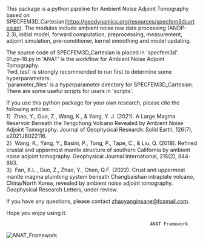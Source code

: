 This package is a python pipeline for Ambient Noise Adjoint Tomography based on SPECFEM3D_Cartesian(https://geodynamics.org/resources/specfem3dcartesian).
The modules include ambient noise raw data processing (ANDP-2.3), initial model, forward computation, preprocessing, measurement, adjoint simulation, pre-conditioner, kernel smoothing and model updating.

The source code of SPECFEM3D_Cartesian is placed in 'specfem3d'.   
01.py-18.py in 'ANAT' is the workflow for Ambient Noise Adjoint Tomography.  
'fwd_test' is strongly recommended to run first to determine some hyperparameters.  
'parameter_files' is a hyperparameter directory for SPECFEM3D_Cartesian.  
There are some useful scripts for users in 'scripts'.

If you use this python package for your own research, please cite the following articles:   
1）Zhao, Y., Guo, Z., Wang, K., & Yang, Y. J. (2021). A Large Magma Reservoir Beneath the Tengchong Volcano Revealed by Ambient Noise Adjoint Tomography. Journal of Geophysical Research: Solid Earth, 126(7), e2021JB022116.    
2）Wang, K., Yang, Y., Basini, P., Tong, P., Tape, C., & Liu, Q. (2018). Refined crustal and uppermost mantle structure of southern California by ambient noise adjoint tomography. Geophysical Journal International, 215(2), 844-863.   
3）Fan, X.L., Guo, Z., Zhao, Y., Chen, Q.F. (2022). Crust and uppermost mantle magma plumbing system beneath Changbaishan intraplate volcano, China/North Korea, revealed by ambient noise adjoint tomography. Geophysical Research Letters, under review.

If you have any questions, please contact zhaoyanginsane@foxmail.com.

Hope you enjoy using it.


                                                         ANAT Framework
![ANAT_Framework](https://user-images.githubusercontent.com/52820694/170216950-720bee8e-7299-4368-9622-e7651b69f4b0.png)
